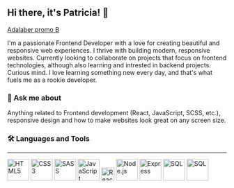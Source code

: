 ## Hi there, it's Patricia! 👋

[Adalaber promo B](https://adalab.es/)

I'm a passionate Frontend Developer with a love for creating beautiful and responsive web experiences. I thrive with building modern, responsive websites. Currently looking to collaborate on projects that focus on frontend technologies, although also learning and intrested in backend projects. Curious mind. I love learning something new every day, and that's what fuels me as a rookie developer.
   
### 💬 Ask me about
  Anything related to Frontend development (React, JavaScript, SCSS, etc.), responsive design and how to make websites look great on any screen size.


### 🛠 Languages and Tools
---------------------------------------------------------------------------------------------------------------------------

<p>
  <img src="https://img.icons8.com/color/48/000000/html-5.png" alt="HTML5" width="50"/> 
  <img src="https://img.icons8.com/color/48/000000/css3.png" alt="CSS3" width="50"/> 
  <img src="https://img.icons8.com/color/48/000000/sass.png" alt="SASS" width="50"/> 
  <img src="https://img.icons8.com/color/48/000000/javascript.png" alt="JavaScript" width="50"/> 
  <img src="https://img.icons8.com/color/48/000000/react-native.png" alt="React" width="30"/> 
  <img src="https://img.icons8.com/color/48/000000/nodejs.png" alt="Node.js" width="50"/> 
  <img src="https://img.icons8.com/color/48/000000/express.png" alt="Express" width="50"/> 
  <img src="https://img.icons8.com/color/48/000000/sql.png" alt="SQL" width="50"/> 
  
   <img src=" https://tse1.mm.bing.net/th?id=OIP.igsTOJNvPT5roAeEEwUn7QAAAA&pid=Api&P=0&h=180" alt="SQL" width="50"/> 
</p>

